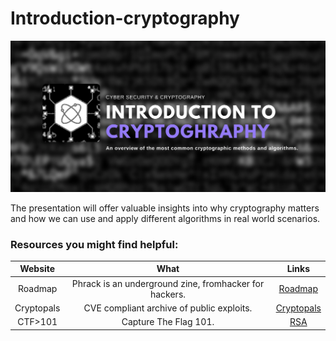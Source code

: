 # Introduction-cryptography
<img src="logo.png" />

The presentation will offer valuable insights into why cryptography matters and how we can use and apply different algorithms in real world scenarios.


### Resources you might find helpful:

| Website                 |                         What                          |   Links                |
| :---------------------: | :---------------------------------------------------: | :--------------------: |
| Roadmap                 | Phrack is an underground zine, fromhacker for hackers.| [Roadmap][Roadmap]       |                                                 
| Cryptopals              | CVE compliant archive of public exploits.             | [Cryptopals][Cryptopals] |
| CTF>101                 | Capture The Flag 101.                                 | [RSA][RSA]       |

[Cryptopals]: https://cryptopals.com/
[RSA]: https://sites.math.washington.edu/~morrow/336_09/papers/Yevgeny.pdf
[Roadmap]: https://roadmap.sh
